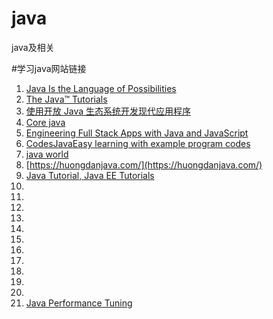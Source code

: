# java
java及相关

#学习java网站链接
1. [Java Is the Language of Possibilities](https://www.oracle.com/java/technologies/)
1. [The Java™ Tutorials](https://docs.oracle.com/javase/tutorial/)
1. [使用开放 Java 生态系统开发现代应用程序](https://www.ibm.com/developerworks/cn/java/)
1. [Core java](https://www.codejava.net/)
1. [Engineering Full Stack Apps with Java and JavaScript](https://javajee.com/)
2. [CodesJavaEasy learning with example program codes](https://codesjava.com/)
3. [java world](https://www.javaworld.com/)
4. [https://huongdanjava.com/](https://huongdanjava.com/)
4. [Java Tutorial, Java EE Tutorials](https://www.journaldev.com/java-tutorial-java-ee-tutorials)
4. []()
4. []()
4. []()
4. []()
4. []()
4. []()
4. []()
4. []()
4. []()
4. []()
4. []()
4. [Java Performance Tuning](https://www.javaperformancetuning.com/)
